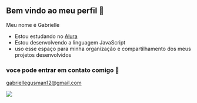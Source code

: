 ## Bem vindo ao meu perfil 🍁

Meu nome é Gabrielle

- Estou estudando no [Alura](https://www.alura.com.br)
- Estou desenvolvendo a linguagem JavaScript
- uso esse espaço para minha organização e compartilhamento dos meus projetos desenvolvidos

### voce pode entrar em contato comigo 💙

gabriellegusman12@gmail.com


![](https://media.tenor.com/7HYOnFr3-aIAAAAM/sad-sad-monkey.gif)
